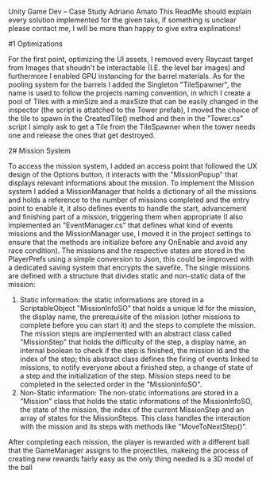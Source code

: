 Unity Game Dev – Case Study Adriano Amato
This ReadMe should explain every solution implemented for the given taks, if something is unclear please contact me, I will be more than happy to give extra explinations!

#1 Optimizations

For the first point, optimizing the UI assets, I removed every Raycast target from Images that shoudn't be interactable (I.E. the level bar images) and furthermore I enabled GPU instancing for the barrel materials. As for the pooling system for the barrels I added the Singleton "TileSpawner", the name is used to follow the projects naming convention, in which I create a pool of Tiles with a minSize and a maxSize that can be easily changed in the inspector (the script is attatched to the Tower prefab), I moved the choice of the tile to spawn in the CreatedTile() method and then in the "Tower.cs" script I simply ask to get a Tile from the TileSpawner when the tower needs one and release the ones that get destroyed.

2# Mission System

To access the mission system, I added an access point that followed the UX design of the Options button, it interacts with the "MissionPopup" that displays relevant informations about the mission. To implement the Mission system I added a MissionManager that holds a dictionary of all the missions and holds a reference to the number of missions completed and the entry point to enable it, it also defines events to handle the start, advancement and finishing part of a mission, triggering them when appropriate (I also implemented an "EventManager.cs" that defines what kind of events missions and the MissionManager use, I moved it in the project settings to ensure that the methods are initialize before any OnEnable and avoid any race condition). The missions and the respective states are stored in the PlayerPrefs using a simple conversion to Json, this could be improved with a dedicated saving system that encrypts the savefile. The single missions are defined with a structure that divides static and non-static data of the mission:
1. Static information: the static informations are stored in a ScriptableObject "MissionInfoSO" that holds a unique Id for the mission, the display name, the prerequisite of the mission (other missions to complete before you can start it) and the steps to complete the mission. The mission steps are implemented with an abstract class called "MissionStep" that holds the difficulty of the step, a display name, an internal boolean to check if the step is finished, the mission Id and the index of the step; this abstract class defines the firing of events linked to missions, to notify everyone about a finished step, a change of state of a step and the initialization of the step. Mission steps need to be completed in the selected order in the "MissionInfoSO".
2. Non-Static information: The non-static informations are stored in a "Mission" class that holds the static informations of the MissionInfoSO, the state of the mission, the index of the current MissionStep and an array of states for the MissionSteps. This class handles the interaction with the mission and its steps with methods like "MoveToNextStep()".

After completing each mission, the player is rewarded with a different ball that the GameManager assigns to the projectiles, makeing the process of creating new rewards fairly easy as the only thing needed is a 3D model of the ball
